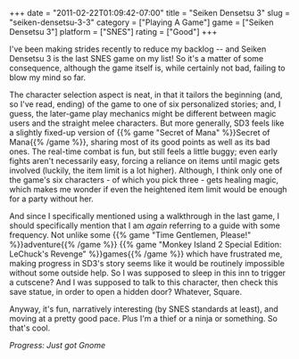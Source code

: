 +++
date = "2011-02-22T01:09:42-07:00"
title = "Seiken Densetsu 3"
slug = "seiken-densetsu-3-3"
category = ["Playing A Game"]
game = ["Seiken Densetsu 3"]
platform = ["SNES"]
rating = ["Good"]
+++

I've been making strides recently to reduce my backlog -- and Seiken Densetsu 3 is the last SNES game on my list!  So it's a matter of some consequence, although the game itself is, while certainly not bad, failing to blow my mind so far.

The character selection aspect is neat, in that it tailors the beginning (and, so I've read, ending) of the game to one of six personalized stories; and, I guess, the later-game play mechanics might be different between magic users and the straight melee characters.  But more generally, SD3 feels like a slightly fixed-up version of {{% game "Secret of Mana" %}}Secret of Mana{{% /game %}}, sharing most of its good points as well as its bad ones. The real-time combat is fun, but still feels a little buggy; even early fights aren't necessarily easy, forcing a reliance on items until magic gets involved (luckily, the item limit is a lot higher).  Although, I think only one of the game's six characters - of which you pick three - gets healing magic, which makes me wonder if even the heightened item limit would be enough for a party without her.

And since I specifically mentioned using a walkthrough in the last game, I should specifically mention that I am <i>again</i> referring to a guide with some frequency.  Not unlike some {{% game "Time Gentlemen, Please!" %}}adventure{{% /game %}} {{% game "Monkey Island 2 Special Edition: LeChuck's Revenge" %}}games{{% /game %}} which have frustrated me, making progress in SD3's story seems like it would be routinely impossible without some outside help.  So I was supposed to sleep in this inn to trigger a cutscene?  And I was supposed to talk to this character, then check this save statue, in order to open a hidden door?  Whatever, Square.

Anyway, it's fun, narratively interesting (by SNES standards at least), and moving at a pretty good pace.  Plus I'm a thief or a ninja or something.  So that's cool.

<i>Progress: Just got Gnome</i>